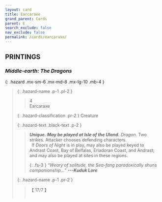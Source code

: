 ```yaml
---
layout: card
title: Earcaraxe
grand_parent: Cards
parent: E
search_exclude: false
nav_exclude: false
permalink: /cards/earcaraxe/
---
```


## PRINTINGS


### _Middle-earth: The Dragons_

{: .hazard .mx-sm-6 .mx-md-8 .mx-lg-10 .mb-4 }
> {: .hazard-name .p-1 .pl-2 }
> > <div class="hazard-mp">4</div>
> > <div class="card-name">Earcaraxe</div>
>
> {: .hazard-classification .pr-2 }
> Creature
>
> {: .hazard-text .black-text .p-2 }
> > _**Unique.**_ ***May be played at Isle of the Ulond.*** _Dragon._ Two strikes. Attacker chooses defending characters. <br>&ensp;If _Doors of Night_ is in play, may also be played keyed to Andrast Coast, Bay of Belfalas, Eriadoran Coast, and Andrast; and may also be played at sites in these regions. 
> > 
> > {: .fs-3 } 
> > _“Weary of solitude, the Sea-fang paradoxically shuns companionship...”_ ***---&#65279;Kuduk&nbsp;Lore*** 
>
> {: .hazard-name .p-1 .pr-2 }
> > <div class="card-shield">【 17/7 】</div>
> > <div class="card-corruption">&nbsp;</div>
